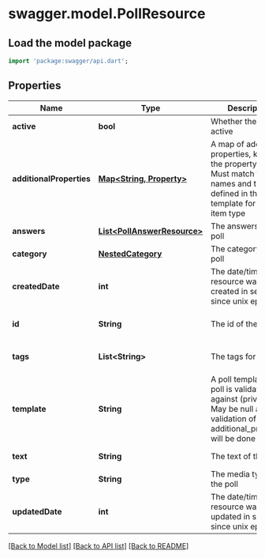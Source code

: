 # swagger.model.PollResource

## Load the model package
```dart
import 'package:swagger/api.dart';
```

## Properties
Name | Type | Description | Notes
------------ | ------------- | ------------- | -------------
**active** | **bool** | Whether the poll is active | [default to null]
**additionalProperties** | [**Map&lt;String, Property&gt;**](Property.md) | A map of additional properties, keyed on the property name.  Must match the names and types defined in the template for this item type | [optional] [default to {}]
**answers** | [**List&lt;PollAnswerResource&gt;**](PollAnswerResource.md) | The answers to the poll | [default to []]
**category** | [**NestedCategory**](NestedCategory.md) | The category for the poll | [default to null]
**createdDate** | **int** | The date/time this resource was created in seconds since unix epoch | [optional] [default to null]
**id** | **String** | The id of the poll | [optional] [default to null]
**tags** | **List&lt;String&gt;** | The tags for the poll | [optional] [default to []]
**template** | **String** | A poll template this poll is validated against (private). May be null and no validation of additional_properties will be done | [optional] [default to null]
**text** | **String** | The text of the poll | [default to null]
**type** | **String** | The media type of the poll | [default to null]
**updatedDate** | **int** | The date/time this resource was last updated in seconds since unix epoch | [optional] [default to null]

[[Back to Model list]](../README.md#documentation-for-models) [[Back to API list]](../README.md#documentation-for-api-endpoints) [[Back to README]](../README.md)


